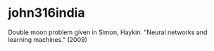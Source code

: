# john316india
Double moon problem given in Simon, Haykin. "Neural networks and learning machines." (2009)

